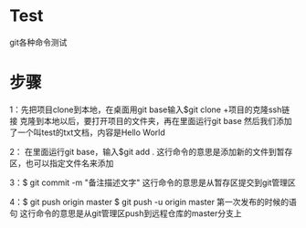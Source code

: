 # Test
git各种命令测试
# 步骤
1：先把项目clone到本地，在桌面用git base输入$git clone +项目的克隆ssh链接
克隆到本地以后，要打开项目的文件夹，再在里面运行git base
然后我们添加了一个叫test的txt文档，内容是Hello World

2： 在里面运行git base，输入$git add .
这行命令的意思是添加新的文件到暂存区，也可以指定文件名来添加

3：$ git commit -m "备注描述文字"
这行命令的意思是从暂存区提交到git管理区

4：$ git push origin master
   $ git push -u origin master          第一次发布的时候的语句
这行命令的意思是从git管理区push到远程仓库的master分支上
